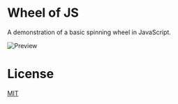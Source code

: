 # Wheel of JS

A demonstration of a basic spinning wheel in JavaScript.

![Preview](https://imgur.com/a/mLvRP5q)

# License

[MIT](https://choosealicense.com/licenses/mit/)

